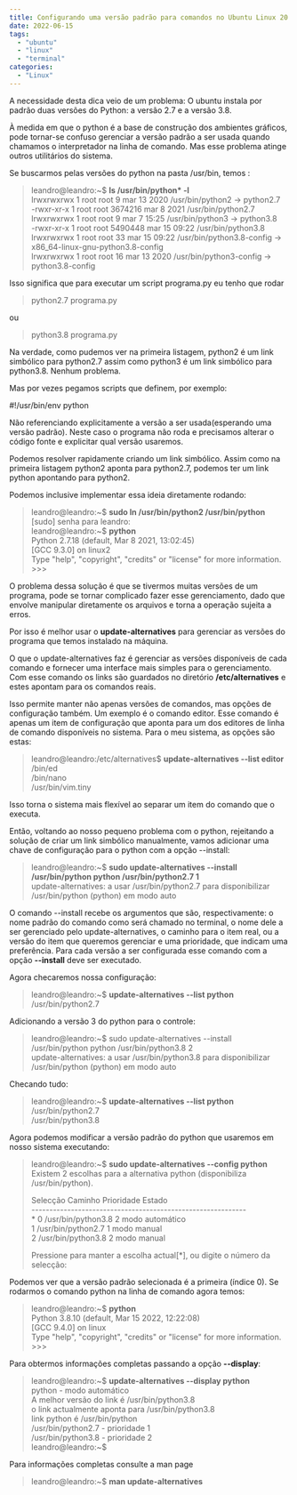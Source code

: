 ```yaml
---
title: Configurando uma versão padrão para comandos no Ubuntu Linux 20.04
date: 2022-06-15
tags:
  - "ubuntu"
  - "linux"
  - "terminal"	
categories:
  - "Linux"
---
```

A necessidade desta dica veio de um problema: O ubuntu instala por padrão duas versões do Python: a versão 2.7 e a versão 3.8. 

À medida em que o python é a base de construção dos ambientes gráficos, pode tornar-se confuso 
gerenciar a versão padrão a ser usada quando chamamos o interpretador na linha de comando. Mas esse problema atinge outros utilitários do sistema.
<!--more-->

Se buscarmos pelas versões do python na pasta /usr/bin, temos :

>leandro@leandro:~$ **ls /usr/bin/python\* -l**  
>lrwxrwxrwx 1 root root       9 mar 13  2020 /usr/bin/python2 -> python2.7  
>-rwxr-xr-x 1 root root 3674216 mar  8  2021 /usr/bin/python2.7  
>lrwxrwxrwx 1 root root       9 mar  7 15:25 /usr/bin/python3 -> python3.8  
>-rwxr-xr-x 1 root root 5490448 mar 15 09:22 /usr/bin/python3.8  
>lrwxrwxrwx 1 root root      33 mar 15 09:22 /usr/bin/python3.8-config -> x86_64-linux-gnu-python3.8-config  
>lrwxrwxrwx 1 root root      16 mar 13  2020 /usr/bin/python3-config -> python3.8-config  

Isso significa que para executar um script programa.py eu tenho que rodar

> python2.7 programa.py

ou

> python3.8 programa.py

Na verdade, como pudemos ver na primeira listagem, python2 é um link simbólico para python2.7 assim como python3 é um link simbólico para python3.8. Nenhum problema.

Mas por vezes pegamos scripts que definem, por exemplo:

#!/usr/bin/env python

Não referenciando explicitamente a versão a ser usada(esperando uma versão padrão). Neste caso o programa não roda e precisamos alterar o código fonte e explicitar qual versão usaremos.

Podemos resolver rapidamente criando um link simbólico. Assim como na primeira listagem python2 aponta para python2.7, podemos ter um
link python apontando para python2.

Podemos inclusive implementar essa ideia diretamente rodando:

>leandro@leandro:~$ **sudo ln /usr/bin/python2 /usr/bin/python**  
>[sudo] senha para leandro:   
>leandro@leandro:~$ **python**  
>Python 2.7.18 (default, Mar  8 2021, 13:02:45)   
>[GCC 9.3.0] on linux2  
>Type "help", "copyright", "credits" or "license" for more information.  
>\>\>\>  

O problema dessa solução é que se tivermos muitas versões de um programa, pode se tornar complicado fazer esse gerenciamento, dado que envolve manipular diretamente os arquivos e torna a operação sujeita a erros.

Por isso é melhor usar o **update-alternatives** para gerenciar as versões do programa que temos instalado na máquina.

O que o update-alternatives faz é gerenciar as versões disponíveis de cada comando e fornecer uma interface mais simples para o gerenciamento. Com esse comando os links são guardados no diretório **/etc/alternatives** e estes 
apontam para os comandos reais. 

Isso permite manter não apenas versões de comandos, mas opções de configuração também. Um exemplo é o comando editor. Esse comando é apenas um item de configuração que aponta para um dos editores de linha de comando disponíveis 
no sistema. Para o meu sistema, as opções são estas:

>leandro@leandro:/etc/alternatives$ **update-alternatives --list editor**  
>/bin/ed  
>/bin/nano  
>/usr/bin/vim.tiny  

Isso torna o sistema mais flexível ao separar um item do comando que o executa.

Então, voltando ao nosso pequeno problema com o python, rejeitando a solução de criar um link simbólico manualmente, vamos adicionar uma chave de configuração para o python com a opção --install:

>leandro@leandro:~$ **sudo update-alternatives --install /usr/bin/python  python /usr/bin/python2.7 1**  
>update-alternatives: a usar /usr/bin/python2.7 para disponibilizar /usr/bin/python (python) em modo auto  

O comando --install recebe os argumentos <link> <nome> <caminho> <prioridade> que são, respectivamente: o nome padrão do comando como será chamado no terminal, o nome dele a ser gerenciado pelo update-alternatives, o caminho para o
item real, ou a versão do item que queremos gerenciar e uma prioridade, que indicam uma preferência. Para cada versão a ser configurada esse comando com a opção **--install** deve ser executado.

Agora checaremos nossa configuração:

>leandro@leandro:~$ **update-alternatives --list python**  
>/usr/bin/python2.7  

Adicionando a versão 3 do python para o controle:

>leandro@leandro:~$ sudo update-alternatives --install /usr/bin/python  python /usr/bin/python3.8 2  
>update-alternatives: a usar /usr/bin/python3.8 para disponibilizar /usr/bin/python (python) em modo auto  

Checando tudo:

>leandro@leandro:~$ **update-alternatives --list python**  
>/usr/bin/python2.7  
>/usr/bin/python3.8  

Agora podemos modificar a versão padrão do python que usaremos em nosso sistema executando:

>leandro@leandro:~$ **sudo update-alternatives --config python**  
>Existem 2 escolhas para a alternativa python (disponibiliza /usr/bin/python).  
>  
>Selecção   Caminho             Prioridade Estado  
>\------------------------------------------------------------  
>\* 0            /usr/bin/python3.8   2         modo automático  
>  1            /usr/bin/python2.7   1         modo manual  
>  2            /usr/bin/python3.8   2         modo manual  
>  
>Pressione <enter> para manter a escolha actual[*], ou digite o número da selecção:   

Podemos ver que a versão padrão selecionada é a primeira (índice 0). Se rodarmos o comando python na linha de comando agora temos:

>leandro@leandro:~$ **python**  
>Python 3.8.10 (default, Mar 15 2022, 12:22:08)   
>[GCC 9.4.0] on linux  
>Type "help", "copyright", "credits" or "license" for more information.  
>\>\>\>   

Para obtermos informações completas passando a opção **--display**:
>leandro@leandro:~$ **update-alternatives --display python**  
>python - modo automático  
>A melhor versão do link é /usr/bin/python3.8  
>  o link actualmente aponta para /usr/bin/python3.8  
>  link python é /usr/bin/python  
>/usr/bin/python2.7 - prioridade 1  
>/usr/bin/python3.8 - prioridade 2  
>leandro@leandro:~$  

Para informações completas consulte a man page

>leandro@leandro:~$ **man update-alternatives**  








